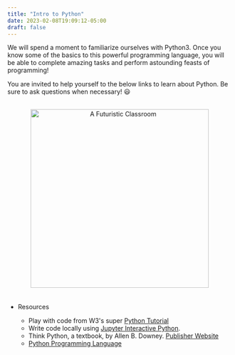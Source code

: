 ```yaml
---
title: "Intro to Python"
date: 2023-02-08T19:09:12-05:00
draft: false
---
```



We will spend a moment to familiarize ourselves with Python3. Once you know some of the basics to this powerful programming language, you will be able to complete amazing tasks and perform astounding feasts of programming!

You are invited to help yourself to the below links to learn about Python. Be sure to ask questions when necessary! :smiley:

<!-- add a line drop -->
<center>
&#x200B;
</center>

<center>
&#x200B;

<img src="/images/outreach/fc2.jpg" alt="A Futuristic Classroom" style="width:400px;"/>
</center>

<!-- add a line drop -->
<center>
&#x200B;
</center>

* Resources

    + Play with code from W3's super [Python Tutorial](https://www.w3schools.com/python/)
    + Write code locally using [Jupyter Interactive Python](http://oliverbonhamcarter.com/live/).
    + Think Python, a textbook, by Allen B. Downey.
[Publisher Website](https://greenteapress.com/wp/)
    + [Python Programming Language](https://www.python.org/downloads/)